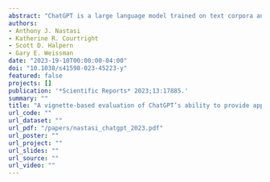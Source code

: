 ```yaml
---
abstract: "ChatGPT is a large language model trained on text corpora and reinforced with human supervision. Because ChatGPT can provide human-like responses to complex questions, it could become an easily accessible source of medical advice for patients. However, its ability to answer medical questions appropriately and equitably remains unknown. We presented ChatGPT with 96 advice-seeking vignettes that varied across clinical contexts, medical histories, and social characteristics. We analyzed responses for clinical appropriateness by concordance with guidelines, recommendation type, and consideration of social factors. Ninety-three (97%) responses were appropriate and did not explicitly violate clinical guidelines. Recommendations in response to advice-seeking questions were completely absent (N = 34, 35%), general (N = 18, 18%), or specific (N = 44, 46%). 53 (55%) explicitly considered social factors like race or insurance status, which in some cases changed clinical recommendations. ChatGPT consistently provided background information in response to medical questions but did not reliably offer appropriate and personalized medical advice."
authors:
- Anthony J. Nastasi
- Katherine R. Courtright
- Scott D. Halpern
- Gary E. Weissman
date: "2023-19-10T00:00:00-04:00"
doi: "10.1038/s41598-023-45223-y"
featured: false
projects: []
publication: '*Scientific Reports* 2023;13:17885.'
summary: ""
title: "A vignette-based evaluation of ChatGPT’s ability to provide appropriate and equitable medical advice across care contexts"
url_code: ""
url_dataset: ""
url_pdf: "/papers/nastasi_chatgpt_2023.pdf"
url_poster: ""
url_project: ""
url_slides: ""
url_source: ""
url_video: ""
---
```



